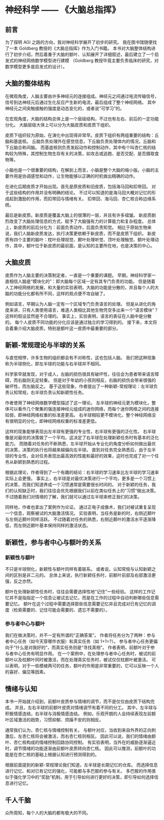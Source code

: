 # 神经科学 —— 《大脑总指挥》

## 前言

为了探明 AGI 之路的方向，我对神经科学展开了初步的研究。
我在图书馆随便找了一本 Goldberg 教授的《大脑总指挥》作为入门书籍。
本书对大脑整体结构进行了初步介绍，然后着重于大脑的额叶、认知展开了详细叙述，最后建立了一个启发式的神经网络数学模型进行建模
（Goldberg 教授毕竟主要负责临床的研究，对数学模型更多是启发式的设计）。

## 大脑的整体结构

在微观角度，人脑主要由许多神经元的连接组成。神经元之间通过电流传输信号，信号到达神经元后通过生化反应产生新的电流，最后组成了整个神经网络。
其中神经元之间突触接触的强度是动态变化的，或者说“可学习”的。

在宏观角度，大脑的结构总体上是一个层级结构，不过也有左右、前后的一定功能分化。
大脑层级大体上可以分为大脑皮质和皮质下组织。

皮质下组织较为原始，在演化中出现得非常早。皮质下组织有两组重要的结构：丘脑和基底核。
丘脑负责处理外在感觉信息，下丘脑负责处理体内的情况，丘脑和下丘脑合称间脑。
而基底核则负责发起动作和控制动作，其中有个叫杏仁核的结构较为特殊，其控制生物生存有关的决策，如攻击或逃跑、是否交配、是否摄取食物等。

小脑也是一个很重要的结构，在解剖上而言，小脑是整个大脑的缩小版。小脑的主要作用是协调感觉和动作，让生物能够以正确的时机做出精确的动作。

在进化后期皮质才开始出现。首先是原皮质和旧皮质，包括海马回和扣带回。
对于这些结构的作用并没有明确的结论。
不过可以知道的是海马回大概对记忆的形成起到激励的作用，而扣带回与情绪有关。
扣带回、海马回、杏仁核合称边缘系统。

最后是新皮质。新皮质是覆盖大脑上的很薄的一层，并且有许多褶皱。
新皮质剧烈改变了大脑处理信息的方式，赋予了大脑强有力的计算能力和复杂程度。
总体上，新皮质的前后分化为：前面负责动作，后面负责知觉。
相比于原始生物来说，我们人脑新皮质发达，执行决策更依赖于新皮质，而不是皮质下组织。
新皮质有四个主要的脑叶：枕叶处理视觉、颞叶处理听觉、顶叶处理触觉、额叶处理动作，其中，额叶位于新皮质的最前面，是认知的主要所在地，也是决策的中心。

## 大脑皮质

皮质作为人脑主要的决策制定者，一直是一个重要的课题。
早期，神经科学家一直相信人脑是“模块化的”：即大脑每个区域一定有其专门负责的功能。
但是随着人工神经网络的发展，和大量的实验表明，大脑的功能是分散的，并且每个人的大脑的功能分化都有所不同，这样的观点便不攻自破了。

例如语言，早期认为人脑一定有一个区域专门负责语言的处理。
但是从进化的角度来讲，只有人类使用语言，难道人类相比其他生物凭空多出来一个“语言模块”？ 这样的假设显然是不合理的。
事实上，实验表明，语言的表征在人脑中是分散的。
每个人皮质不同功能的分化应该是通过独立的学习得到的。
接下来，本文将会着重介绍大脑皮质，特别是额叶这一皮质中最重要的部分。

## 新颖-常规理论与半球的关系

与直觉相悖，许多生物的组织都会有不对称性，这也包括人脑。
我们把这种现象称为半球侧化，即左半球的功能与右半球并不相同。

科学家早就发现，对于成人，左脑的损伤很具有破坏性，往往会为患者带来语言障碍，而右脑则无足轻重。
但是对于年幼的小孩则相反，右脑的损伤会带来很强的破坏性，而左脑反之。
基于这些现象，作者提出了一种新颖-常规理论：左半球负责认知常规，右半球负责认知新颖性任务。

作者使用了神经网络数学模型描述了这一理论。
左半球的神经元更为模块化，整体可以看作几个聚集的强连接神经元组成的迷你网络，而每个迷你网络之间的连接较弱，即神经网络权重的标准差更高。
右半球相较更不模块化，整个神经网络没有很明显的分化，即神经网络权重的标准差更低。

这样的现象能够表现出左半球有更强的专业性，右半球有更强的泛化性。
右半球像是对最优的决策做了一个平均，这决定了右半球在处理新颖任务时有基本的泛化能力。
而随着对任务的不断熟悉，左半球开始从专业化的角度分析如何做出最优的决策，决策的执行也将越来越偏向左半球。
直到对任务完全熟悉后，由于左半球的专业性，会对任务表现出最高效的性能和最好的效果，这时也完成了对一个任务从新颖到熟悉的过程。

根据此理论，作者得到了一个有趣的结论：右半球的学习速率比左半球的学习速率实际上会更慢。
事实上，右半球是对最优决策进行一个平均，更多是一个习惯上的决策，而我们知道养成一个习惯通常是需要很长时间的。
对于新颖的任务，我们的认知缺乏时，我们往往会优先根据我们以前在类似任务上的“习惯”做出决策。
不过随着我们对情境的了解，我们就可以通过左半球来修正我们的决策。

同样地，作者也拿出了案例作为论证。
通过正电子成像术，我们对被试重复呈现一个信息，观察被试的大脑激活情况。
实验表明，当任务是新的时，右侧近颞叶与左侧近颞叶同样活跃。
不过随着对任务的熟悉，右侧近颞叶的激活水平逐渐降低，而左侧近颞叶基本保持同样的激活状态。

## 新颖性，参与者中心与额叶的关系

### 新颖性与额叶

不只是半球侧化，新颖性与额叶同样有着联系。
或者说，认知常规与认知新颖之间的区别是非二元的。
总体上来说，执行新颖任务时，前额叶前部及右部激活更强，反之亦然。

额叶在处理新颖性任务时，往往会需要选择性地“记住”一些经验。
这样的工作记忆并不是指指定一个信息让被试去记忆，而是在工作的过程中自动判断哪些信息需要记忆。
额叶在这个过程中需要选择那些信息需要记忆并且完成对已有记忆的调度（检索需要的、记住可能会需要的、遗忘不需要的）。

### 参与者中心与额叶

我们在做决策时，并不一定有所谓的“正确答案”。
作者将任务分为了两种：参与者中心任务（如今天穿哪件衣服）和真实任务（如 1+1=?）。
参与者中心任务更偏向于“什么是对我好的”，而真实任务则是“寻找真相”。
作者表明，前额叶对于参与者中心任务有明显作用。
在一个案例中，在处理参与者中心任务时，被试的前额叶以及枕颞叶同时被激活，而在处理真实任务时，被试仅仅枕颞叶被激活。
可以表明，对于一些模棱两可的任务，额叶的作用是非常重要的，它可以反映一个人的喜好、偏见等因素。

## 情绪与认知

本书一开始就介绍到，前额叶皮质参与情绪的调节，而不是仅仅由皮质下结构完成。
并且，左右半球的前额叶皮质对情绪调节有着不同的分工。
其中，左半球与积极情感连结，右半球与消极情感连结。
例如，乐观开朗的人会持续表现左前额叶区域激活的趋势，习惯抑郁、烦躁不安的则相反。

通常我们认为，杏仁核与情绪控制有关。
与额叶对应，当收到来自外界的正向刺激后，左杏仁核将会被激活，而右杏仁核则相反。
因此可以说，我们的情绪由额叶、杏仁核构成的情绪控制回路协同控制。
有实验表明，当外在的威胁逐渐逼近时，调节情绪的功能逐渐由前额叶皮质转向杏仁核。
因此可以推测，前额叶的功能是在杏仁核的基础上根据认知进行预测得到的。

根据前面提到的新颖-常规理论我们知道，左半球是长期记忆的仓库。
而选择信息进行记忆、和对已有记忆的强化，可能都与多巴胺的参与有关。
多巴胺的作用类似于强化学习中的“奖励”机制，用于引导如何进行更好的决策，即引导如何选择信息进行记忆。

## 千人千脑

众所周知，每个人的大脑的都有极大的不同。

